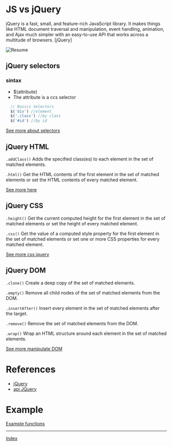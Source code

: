 # JS vs jQuery
jQuery is a fast, small, and feature-rich JavaScript library. It makes things like HTML document traversal and manipulation, event handling, animation, and Ajax much simpler with an easy-to-use API that works across a multitude of browsers.
[jQuery]

![Resume](https://blog.templatetoaster.com/wp-content/uploads/2018/02/jQuery-Quick-API-reference.jpg)


## jQuery selectors
### sintax
* $(attribute)
* The attribute is a ccs selector

```javascript
  // Basics Selectors
  $('div') //element
  $('.class') //by class
  $('#id') //by id
```
[See more about selectors](https://api.jquery.com/category/selectors)
## jQuery HTML
`.addClass()` Adds the specified class(es) to each element in the set of matched elements.

`.html()` Get the HTML contents of the first element in the set of matched elements or set the HTML contents of every matched element.

[See more here](https://api.jquery.com/category/attributes/)
## jQuery CSS
`.height()` Get the current computed height for the first element in the set of matched elements or set the height of every matched element.

`.css()` Get the value of a computed style property for the first element in the set of matched elements or set one or more CSS properties for every matched element.

[See more css jquery](https://api.jquery.com/category/css/)

## jQuery DOM

`.clone()` Create a deep copy of the set of matched elements.

`.empty()` Remove all child nodes of the set of matched elements from the DOM.

`.insertAfter()` Insert every element in the set of matched elements after the target.

`.remove()` Remove the set of matched elements from the DOM.

`.wrap()` Wrap an HTML structure around each element in the set of matched elements.

[See more manipulate DOM](https://api.jquery.com/category/manipulation/)

# References

* [jQuery](https://jquery.com/)
* [api JQuery](https://api.jquery.com/)

# Example
[Example functions](../examples/jQueryExm.html)

***

[Index](../README.md)
